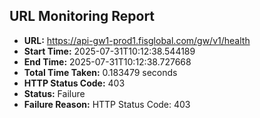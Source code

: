 ## URL Monitoring Report

- **URL:** https://api-gw1-prod1.fisglobal.com/gw/v1/health
- **Start Time:** 2025-07-31T10:12:38.544189
- **End Time:** 2025-07-31T10:12:38.727668
- **Total Time Taken:** 0.183479 seconds
- **HTTP Status Code:** 403
- **Status:** Failure
- **Failure Reason:** HTTP Status Code: 403
